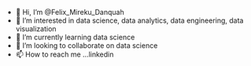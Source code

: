 - 👋 Hi, I’m @Felix_Mireku_Danquah
- 👀 I’m interested in data science, data analytics, data engineering, data visualization
- 🌱 I’m currently learning data science
- 💞️ I’m looking to collaborate on data science
- 📫 How to reach me ...linkedin

<!---
Chief-Danquah/Chief-Danquah is a ✨ special ✨ repository because its `README.md` (this file) appears on your GitHub profile.
You can click the Preview link to take a look at your changes.
--->
